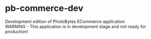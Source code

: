 # pb-commerce-dev
Development edition of PhotoBytes ECommerce application
<br/>
WARNING - This application is in development stage and not ready for production!
